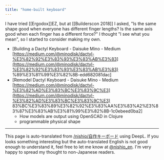 ```yaml
---
title: "home-built keyboard"
---
```


I have tried [[Ergodox]]EZ, but at [[Builderscon 2018]] I asked, "Is the same shape good when everyone has different finger lengths? Is the same axis good when each finger has a different force?" I thought "I see what you mean", so I started to consider making my own.

- [Building a Dactyl Keyboard - Daisuke Mino - Medium [https://medium.com/@minodisk/dactyl-%E3%82%92%E3%83%93%E3%83%AB%E3%83](https://medium.com/@minodisk/dactyl-%E3%82%92%E3%83%93%E3%83%AB%E3%83) %89%E3%81%99%E3%82%8B-edd682081dac]
- [Remodel Dactyl Keyboard - Daisuke Mino - Medium [https://medium.com/@minodisk/dactyl-%E3%82%AD%E3%83%BC%E3%83%9C%E3](https://medium.com/@minodisk/dactyl-%E3%82%AD%E3%83%BC%E3%83%9C%E3) 83%BC%E3%83%89%E3%82%92%E3%83%AA%E3%83%A2%E3%83%87%E3%83%AB%E3%81%99%E3%82%8B-1c0ebeed0ba2]
    - How models are output using OpenSCAD in Clojure
    - programmable physical shape

---
This page is auto-translated from [/nishio/自作キーボード](https://scrapbox.io/nishio/自作キーボード) using DeepL. If you looks something interesting but the auto-translated English is not good enough to understand it, feel free to let me know at [@nishio_en](https://twitter.com/nishio_en). I'm very happy to spread my thought to non-Japanese readers.
